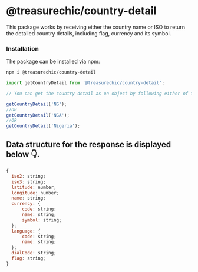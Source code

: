 # @treasurechic/country-detail
This package works by receiving either the country name or ISO to return the detailed country details, including flag, currency and its symbol.

### Installation
The package can be installed via npm:
~~~sh
npm i @treasurechic/country-detail
~~~

~~~js
import getCountryDetail from '@treasurechic/country-detail';

// You can get the country detail as on object by following either of the examples below 👇️

getCountryDetail('NG'); 
//OR
getCountryDetail('NGA'); 
//OR
getCountryDetail('Nigeria'); 

~~~

## Data structure for the response is displayed below 👇️.
~~~js
{
  iso2: string;
  iso3: string;
  latitude: number;
  longitude: number;
  name: string;
  currency: {
      code: string;
      name: string;
      symbol: string;
  };
  language: {
      code: string;
      name: string;
  };
  dialCode: string;
  flag: string;
}
~~~
